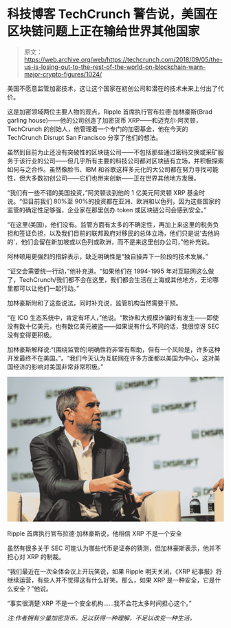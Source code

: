 # 科技博客 TechCrunch 警告说，美国在区块链问题上正在输给世界其他国家

> 原文：<https://web.archive.org/web/https://techcrunch.com/2018/09/05/the-us-is-losing-out-to-the-rest-of-the-world-on-blockchain-warn-major-crypto-figures/1024/>

美国不愿意监管加密技术，这让这个国家在初创公司和潜在的技术未来上付出了代价。

这是加密领域两位主要人物的观点，Ripple 首席执行官布拉德·加林豪斯(Brad garling house)——他的公司创造了加密货币 XRP——和迈克尔·阿灵顿，TechCrunch 的创始人，他管理着一个专门的加密基金，他在今天的 TechCrunch Disrupt San Francisco 分享了他们的想法。

虽然到目前为止还没有突破性的区块链公司——不包括那些通过密码交换或采矿服务于该行业的公司——但几乎所有主要的科技公司都对区块链有立场，并积极探索如何与之合作。虽然像脸书、IBM 和谷歌这样多元化的大公司都在努力寻找可能性，但大多数初创公司——它们也带来创新——正在世界其他地方发展。

“我们有一些不错的美国投资，”阿灵顿谈到他的 1 亿美元阿灵顿 XRP 基金时说。“但目前我们 80%至 90%的投资都在亚洲、欧洲和以色列，因为这些国家的监管的确定性足够强，企业家在那里创办 token 或区块链公司会感到安全。”

“在这里(美国)，他们没有。监管方面有太多的不确定性，再加上来这里的税务负担和签证负担，以及我们目前的联邦政府对移民的总体立场，他们只是说'去他妈的'，他们会留在新加坡或以色列或欧洲，而不是来这里创办公司，”他补充说。

阿林顿用更强烈的措辞表示，缺乏明确性是“独自操弄下一阶段的技术发展。”

“证交会需要统一行动，”他补充道。“如果他们在 1994-1995 年对互联网这么做了，TechCrunch/我们都不会在这里，我们都会生活在上海或其他地方，无论哪里都可以让他们一起行动。”

加林豪斯附和了这些说法，同时补充说，监管机构当然需要干预。

“在 ICO 生态系统中，肯定有坏人，”他说。“欺诈和大规模诈骗时有发生——即使没有数十亿美元，也有数亿美元被盗——如果说有什么不同的话，我很惊讶 SEC 没有变得更积极。

加林豪斯解释说:“(围绕监管的)明确性将非常有帮助，但有一个风险是，许多这种开发最终不在美国。”。“我们今天认为互联网在许多方面都以美国为中心，这对美国经济的影响对美国非常非常积极。”

![](img/b62c5f81335a6ef4f3bcdddee7596d38.png)

Ripple 首席执行官布拉德·加林豪斯说，他相信 XRP 不是一个安全

虽然有很多关于 SEC 可能认为哪些代币是证券的猜测，但加林豪斯表示，他并不担心对 XRP 的制裁。

“我们最近在一次全体会议上开玩笑说，如果 Ripple 明天关闭，《XRP 纪事报》将继续运营，有些人并不觉得这有什么好笑。那么，如果 XRP 是一种安全，它是什么安全？”他说。

“事实很清楚:XRP 不是一个安全机构……我不会花太多时间担心这个。”

*注:作者拥有少量加密货币。足以获得一种理解，不足以改变一种生活。*